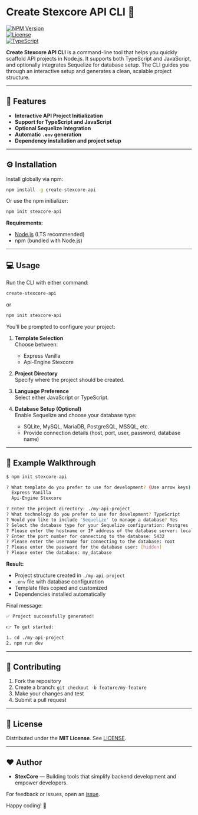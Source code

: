 # Create Stexcore API CLI 🚀

[![NPM Version](https://img.shields.io/npm/v/create-stexcore-api?style=flat-square)](https://www.npmjs.com/package/create-stexcore-api)  
[![License](https://img.shields.io/github/license/stexcore/create-stexcore-api.svg)](./LICENSE)  
[![TypeScript](https://img.shields.io/badge/TypeScript-%5E5.8.2-blue?style=flat-square)](https://www.typescriptlang.org/)

**Create Stexcore API CLI** is a command-line tool that helps you quickly scaffold API projects in Node.js. It supports both TypeScript and JavaScript, and optionally integrates Sequelize for database setup. The CLI guides you through an interactive setup and generates a clean, scalable project structure.

---

## 🌟 Features

- **Interactive API Project Initialization**
- **Support for TypeScript and JavaScript**
- **Optional Sequelize Integration**
- **Automatic `.env` generation**
- **Dependency installation and project setup**

---

## ⚙️ Installation

Install globally via npm:

```bash
npm install -g create-stexcore-api
```

Or use the npm initializer:

```bash
npm init stexcore-api
```

**Requirements:**
- [Node.js](https://nodejs.org/) (LTS recommended)
- npm (bundled with Node.js)

---

## 💻 Usage

Run the CLI with either command:

```bash
create-stexcore-api
```

or

```bash
npm init stexcore-api
```

You’ll be prompted to configure your project:

1. **Template Selection**  
   Choose between:
   - Express Vanilla  
   - Api-Engine Stexcore

2. **Project Directory**  
   Specify where the project should be created.

3. **Language Preference**  
   Select either JavaScript or TypeScript.

4. **Database Setup (Optional)**  
   Enable Sequelize and choose your database type:
   - SQLite, MySQL, MariaDB, PostgreSQL, MSSQL, etc.
   - Provide connection details (host, port, user, password, database name)

---

## 🌱 Example Walkthrough

```bash
$ npm init stexcore-api

? What template do you prefer to use for development? (Use arrow keys)
  Express Vanilla
  Api-Engine Stexcore

? Enter the project directory: ./my-api-project
? What technology do you prefer to use for development? TypeScript
? Would you like to include 'Sequelize' to manage a database? Yes
? Select the database type for your Sequelize configuration: Postgres
? Please enter the hostname or IP address of the database server: localhost
? Enter the port number for connecting to the database: 5432
? Please enter the username for connecting to the database: root
? Please enter the password for the database user: [hidden]
? Please enter the database: my_database
```

**Result:**
- Project structure created in `./my-api-project`
- `.env` file with database configuration
- Template files copied and customized
- Dependencies installed automatically

Final message:

```bash
✅ Project successfully generated!

👉 To get started:

1. cd ./my-api-project
2. npm run dev
```

---

## 🤝 Contributing

1. Fork the repository  
2. Create a branch: `git checkout -b feature/my-feature`  
3. Make your changes and test  
4. Submit a pull request

---

## 📜 License

Distributed under the **MIT License**. See [LICENSE](./LICENSE).

---

## ❤️ Author

- **StexCore** — Building tools that simplify backend development and empower developers.

For feedback or issues, open an [issue](https://github.com/stexcore/create-stexcore-api/issues).

Happy coding! 🚀